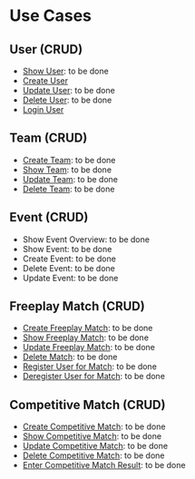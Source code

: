 # Use Cases

## User (CRUD) 
- [Show User](https://github.com/JoinSports/Documentation/blob/master/Use%20Cases/UC8_ShowUser.md): to be done
- [Create User](https://github.com/JoinSports/Documentation/blob/master/Use%20Cases/UC1_CreateUser.md)
- [Update User](https://github.com/JoinSports/Documentation/blob/master/Use%20Cases/UC4_UpdateUser.md): to be done
- [Delete User](https://github.com/JoinSports/Documentation/blob/master/Use%20Cases/UC3_DeleteUser.md): to be done
- [Login User](https://github.com/JoinSports/Documentation/blob/master/Use%20Cases/UC2_LoginUser.md)

## Team (CRUD)
- [Create Team](https://github.com/JoinSports/Documentation/blob/master/Use%20Cases/UC5_CreateTeam.md): to be done
- [Show Team](https://github.com/JoinSports/Documentation/blob/master/Use%20Cases/UC9_ShowTeam.md): to be done
- [Update Team](https://github.com/JoinSports/Documentation/blob/master/Use%20Cases/UC10_UpdateTeam.md): to be done
- [Delete Team](https://github.com/JoinSports/Documentation/blob/master/Use%20Cases/UC7_SuggestMatchResult.md): to be done

## Event (CRUD)
- Show Event Overview: to be done
- Show Event: to be done
- Create Event: to be done
- Delete Event: to be done
- Update Event: to be done

## Freeplay Match (CRUD)
- [Create Freeplay Match](https://github.com/JoinSports/Documentation/blob/master/Use%20Cases/UC11_CreateFreeplayMatch.md): to be done
- [Show Freeplay Match](https://github.com/JoinSports/Documentation/blob/master/Use%20Cases/UC12_ShowFreeplayMatch.md): to be done
- [Update Freeplay Match](): to be done
- [Delete Match](https://github.com/JoinSports/Documentation/blob/master/Use%20Cases/UC14_DeleteFreeplayMatch.md): to be done
- [Register User for Match](https://github.com/JoinSports/Documentation/blob/master/Use%20Cases/UC15_RegisterUserForFreeplayMatch.md): to be done
- [Deregister User for Match](https://github.com/JoinSports/Documentation/blob/master/Use%20Cases/UC16_DeregisterUserForFreeplayMatch.md): to be done


## Competitive Match (CRUD)
- [Create Competitive Match](https://github.com/JoinSports/Documentation/blob/master/Use%20Cases/UC17_CreateCompetitiveMatch.md): to be done
- [Show Competitive Match](https://github.com/JoinSports/Documentation/blob/master/Use%20Cases/UC18_ShowCompetitiveMatch.md): to be done
- [Update Competitive Match](https://github.com/JoinSports/Documentation/blob/master/Use%20Cases/UC19_UpdateCompetitiveMatch.md): to be done
- [Delete Competitive Match](https://github.com/JoinSports/Documentation/blob/master/Use%20Cases/UC20_DeleteCompetitiveMatch.md): to be done
- [Enter Competitive Match Result](https://github.com/JoinSports/Documentation/blob/master/Use%20Cases/UC21_EnterCompetititiveMatchResult.md): to be done
